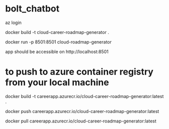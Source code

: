 # bolt_chatbot

az login

docker build -t cloud-career-roadmap-generator .

docker run -p 8501:8501 cloud-roadmap-generator

app should be accessible on http://localhost:8501

# to push to azure container registry from your local machine

docker build -t careerapp.azurecr.io/cloud-career-roadmap-generator:latest .

docker push careerapp.azurecr.io/cloud-career-roadmap-generator:latest

docker pull careerapp.azurecr.io/cloud-career-roadmap-generator:latest
